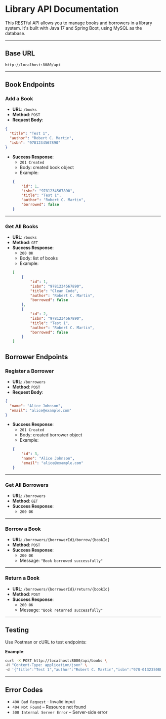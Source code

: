 # Library API Documentation

This RESTful API allows you to manage books and borrowers in a library system. It's built with Java 17 and Spring Boot, using MySQL as the database.

---

## Base URL

```
http://localhost:8080/api
```

---

## Book Endpoints

### Add a Book

- **URL**: `/books`
- **Method**: `POST`
- **Request Body**:
```json
{
  "title": "Test 1",
  "author": "Robert C. Martin",
  "isbn": "9781234567890"
}
```
- **Success Response**:
  - `201 Created`
  - Body: created book object
  - Example:
  ```json 
  {
      "id": 1,
      "isbn": "9781234567890",
      "title": "Test 1",
      "author": "Robert C. Martin",
      "borrowed": false
  }
  ```

---

### Get All Books

- **URL**: `/books`
- **Method**: `GET`
- **Success Response**:
  - `200 OK`
  - Body: list of books
  - Example: 
  ```json
  [
      {
          "id": 1,
          "isbn": "9781234567890",
          "title": "Clean Code",
          "author": "Robert C. Martin",
          "borrowed": false
      },
      {
          "id": 2,
          "isbn": "9781234567890",
          "title": "Test 1",
          "author": "Robert C. Martin",
          "borrowed": false
      }
  ]
  ```

## Borrower Endpoints

### Register a Borrower

- **URL**: `/borrowers`
- **Method**: `POST`
- **Request Body**:
```json
{
  "name": "Alice Johnson",
  "email": "alice@example.com"
}
```
- **Success Response**:
  - `201 Created`
  - Body: created borrower object
  - Example:
  ```json
  {
      "id": 3,
      "name": "Alice Johnson",
      "email": "alice@example.com"
  }
  ```

---

### Get All Borrowers

- **URL**: `/borrowers`
- **Method**: `GET`
- **Success Response**:
  - `200 OK`

---

### Borrow a Book

- **URL**: `/borrowers/{borrowerId}/borrow/{bookId}`
- **Method**: `POST`
- **Success Response**:
  - `200 OK`
  - Message: `"Book borrowed successfully"`

---

### Return a Book

- **URL**: `/borrowers/{borrowerId}/return/{bookId}`
- **Method**: `POST`
- **Success Response**:
  - `200 OK`
  - Message: `"Book returned successfully"`

---

## Testing

Use Postman or cURL to test endpoints:

**Example**:

```bash
curl -X POST http://localhost:8080/api/books \
-H "Content-Type: application/json" \
-d '{"title":"Test 1","author":"Robert C. Martin","isbn":"978-0132350884"}'
```

---

## Error Codes

- `400 Bad Request` – Invalid input
- `404 Not Found` – Resource not found
- `500 Internal Server Error` – Server-side error
